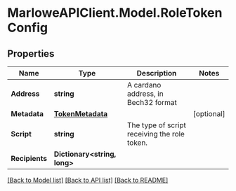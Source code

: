 # MarloweAPIClient.Model.RoleTokenConfig

## Properties

Name | Type | Description | Notes
------------ | ------------- | ------------- | -------------
**Address** | **string** | A cardano address, in Bech32 format | 
**Metadata** | [**TokenMetadata**](TokenMetadata.md) |  | [optional] 
**Script** | **string** | The type of script receiving the role token. | 
**Recipients** | **Dictionary&lt;string, long&gt;** |  | 

[[Back to Model list]](../README.md#documentation-for-models) [[Back to API list]](../README.md#documentation-for-api-endpoints) [[Back to README]](../README.md)

